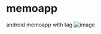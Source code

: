 # memoapp
android memoapp with tag
![image](https://user-images.githubusercontent.com/26101356/123512315-c2ca4480-d6c1-11eb-8fff-81f224a3bcb5.png)
